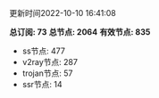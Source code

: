 更新时间2022-10-10 16:41:08

**总订阅: 73**
**总节点: 2064**
**有效节点: 835**
- ss节点: 477
- v2ray节点: 287
- trojan节点: 57
- ssr节点: 14
